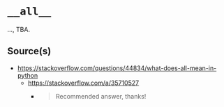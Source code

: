 # `__all__`

..., TBA.

## Source(s)

- <https://stackoverflow.com/questions/44834/what-does-all-mean-in-python>
  - <https://stackoverflow.com/a/35710527>
    - > Recommended answer, thanks!
